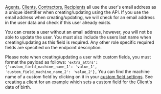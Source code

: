 [Agents](#agents), [Clients](#clients), [Contractors](#contractors), [Recipients](#recipients) all use the user's email 
address as a unique identifier when creating/updating using the API. If you use the email address when 
creating/updating, we will check for an email address in the user data and check if this user already exists.

You can create a user without an email address, however, you will not be able to update the user. You must also 
include the users last name when creating/updating as this field is required. Any other role specific required
fields are specified on the endpoint description.

Please note when creating/updating a user with custom fields, you must format the payload as follows:
`'extra_attrs': {'custom_field_machine_name_1': 'value_1', 'custom_field_machine_name_2': 'value_2'},`
You can find the machine name of a custom field by clicking on it in your 
[custom field settings](https://secure.tutorcruncher.com/setup/attrs/). See [creating a client](#3-create-a-client)
 for an example which sets a custom field for the Client's date of birth.

